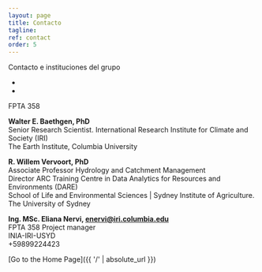 ```yaml
---
layout: page
title: Contacto 
tagline:
ref: contact
order: 5
---
```


Contacto e instituciones del grupo 

-
-



 FPTA 358 

**Walter E. Baethgen, PhD** \
Senior Research Scientist. International Research Institute for Climate and Society (IRI) \
The Earth Institute, Columbia University 

**R. Willem Vervoort, PhD**  \
Associate Professor Hydrology and Catchment Management  \
Director ARC Training Centre in Data Analytics for Resources and Environments (DARE)  \
School of Life and Environmental Sciences | Sydney Institute of Agriculture. The University of Sydney

**Ing. MSc. Eliana Nervi, enervi@iri.columbia.edu**  \
FPTA 358 Project manager  \
INIA-IRI-USYD  \
+59899224423  


[Go to the Home Page]({{ '/' | absolute_url }})
